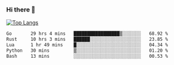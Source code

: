 ### Hi there 👋

<!--
**3Xpl0it3r/3Xpl0it3r** is a ✨ _special_ ✨ repository because its `README.md` (this file) appears on your GitHub profile.

Here are some ideas to get you started:

- 🔭 I’m currently working on ...
- 🌱 I’m currently learning ...
- 👯 I’m looking to collaborate on ...
- 🤔 I’m looking for help with ...
- 💬 Ask me about ...
- 📫 How to reach me: ...
- 😄 Pronouns: ...
- ⚡ Fun fact: ...
-->


[![Top Langs](https://github-readme-stats.vercel.app/api/top-langs/?username=3Xpl0it3r&layout=compact)](https://github.com/3Xpl0it3r/3Xpl0it3r)

<!--START_SECTION:waka-->

```txt
Go       29 hrs 4 mins   █████████████████▒░░░░░░░   68.92 %
Rust     10 hrs 3 mins   ██████░░░░░░░░░░░░░░░░░░░   23.85 %
Lua      1 hr 49 mins    █░░░░░░░░░░░░░░░░░░░░░░░░   04.34 %
Python   30 mins         ▒░░░░░░░░░░░░░░░░░░░░░░░░   01.20 %
Bash     13 mins         ░░░░░░░░░░░░░░░░░░░░░░░░░   00.53 %
```

<!--END_SECTION:waka-->
